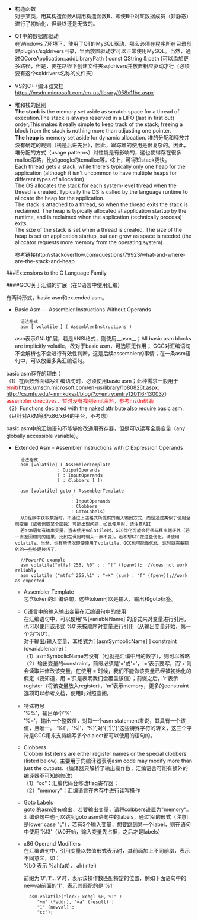 * 构造函数  
	对于某类，用其构造函数A调用构造函数B，即使B中对某数据成员（非静态）进行了初始化，但最终还是无效的。  
* QT中的数据库驱动  
	在Windows 7环境下，使用了QT的MySQL驱动，那么必须在程序所在目录创建plugins/sqldrivers目录，里面放置驱动才可以正常使用MySQL。当然，通过QCoreApplication::addLibraryPath ( const QString & path )可以添加更多路径，但是，要在路径下创建文件夹sqldrivers并放置相应驱动才行（必须要有这个sqldrivers名称的文件夹）  

* VS的C++编译器文档  
https://msdn.microsoft.com/en-us/library/958x11bc.aspx  
* 堆和栈的区别  
	**The stack** is the memory set aside as scratch space for a thread of execution.The stack is always reserved in a LIFO (last in first out) order;This makes it really simple to keep track of the stack; freeing a block from the stack is nothing more than adjusting one pointer.   
	**The heap** is memory set aside for dynamic allocation. 堆的分配和释放并没有确定的规则（栈是后进先出），因此，跟踪堆的使用是很复杂的。因此，堆分配的方式（usage patterns）对性能是有影响的，这也使得存在很多malloc策略，比如google的tcmalloc等。综上，可得知stack更快。  
	Each thread gets a stack, while there's typically only one heap for the application (although it isn't uncommon to have multiple heaps for different types of allocation).  
	The OS allocates the stack for each system-level thread when the thread is created. Typically the OS is called by the language runtime to allocate the heap for the application.  
	The stack is attached to a thread, so when the thread exits the stack is reclaimed. The heap is typically allocated at application startup by the runtime, and is reclaimed when the application (technically process) exits.  
	The size of the stack is set when a thread is created. The size of the heap is set on application startup, but can grow as space is needed (the allocator requests more memory from the operating system).
	

	参考链接http://stackoverflow.com/questions/79923/what-and-where-are-the-stack-and-heap  

###Extensions to the C Language Family  


####GCC关于汇编的扩展（在C语言中使用汇编）  

有两种形式，basic asm和extended asm。
	
* Basic Asm — Assembler Instructions Without Operands  
	
		语法格式
		asm [ volatile ] ( AssemblerInstructions )

	asm表示GNU扩展，若是ANSI格式，则使用\_\_asm\_\_；All basic asm blocks are implicitly volatile，故对于basic asm，可选项无作用； GCC对汇编语句不会解析也不会进行有效性判断，这是后续assembler的事情；在一条asm语句中，可以放置多条汇编语句。

basic asm存在的理由：  
（1）在函数外面编写汇编语句时，必须使用basic asm；此种需求一般用于<font color='red'>emit(https://msdn.microsoft.com/en-us/library/1b80826t.aspx, http://cs.mtu.edu/~mmkoksal/blog/?x=entry:entry120116-130037) assembler directives，暂时没有找到emit资料，参考msdn帮助</font>   
（2）Functions declared with the naked attribute also require basic asm.（只针对ARM等非x86/x64的平台，不考虑）  

basic asm中的汇编语句不能够修改通用寄存器，但是可以读写全局变量（any globally accessible variable）。

* Extended Asm - Assembler Instructions with C Expression Operands  
	
		语法格式
		asm [volatile] ( AssemblerTemplate
                      : OutputOperands
                      [ : InputOperands
                      [ : Clobbers ] ])
     
     	asm [volatile] goto ( AssemblerTemplate
                           :
                           : InputOperands
                           : Clobbers
                           : GotoLabels)
		从C程序中获取数据时，不通过上述格式所提供的输入输出方式，而是通过类似于使用全局变量（或者调取某个函数）可能出现问题，如此使用时，请注意ABI
		若asm语句有输出变量，当未使用volatile时，GCC优化可能会将代码移出循环外（若一直返回相同的结果，比如在调用时输入一直不变）。若不想GCC做这些优化，请使用volatile。当然，也有些情况即使使用了volatile，GCC也可能做优化，这时就需要额外的一些处理技巧了。

		//PowerPC example
		asm volatile("mtfsf 255, %0" : : "f" (fpenv));  //does not work reliably
		asm volatile ("mtfsf 255,%1" : "=X" (sum) : "f" (fpenv));//work as expected
 	* Assembler Template  
		包含token的汇编语句，这些token可以是输入、输出和goto标签。

	* C语言中的输入输出变量在汇编语句中的使用  
		在汇编语句中，可以使用'%[variableName]'的形式来对变量进行引用，也可以使用该形式'%0'来按顺序对变量进行引用（从输出变量开始，第一个为'%0'）。  
	  	对于输出/输入变量，其格式为[ [asmSymbolicName] ] constraint (cvariablename)：   
		（1）asmSymbolicName若没有（也就是汇编中用的数字），则可以省略
		（2）输出变量的constraint，前缀必须是'='或'+'，'='表示要写，而'+'则会读取并修改该变量，在使用'='时候，我们不能做该变量已经被初始化的假定（要知道，用'='只是表明我们会覆盖该值）；前缀之后，'r'表示register（将该变量放入register），'m'表示memory，更多的constraint选项可以参考文档，使用时对照查阅。

		
	* 特殊符号  
		'%%'，输出单个'%'  
		'%='，输出一个整数值，对每一个asm statement来说，其具有一个该值，且唯一。
		‘%{’，‘%|’，‘%}’,对'{','|','}'这些特殊字符的转义，这三个字符是GCC用来支持编写多个dialect都可以使用的语句的。

	* Clobbers  
		Clobber list items are either register names or the special clobbers (listed below). 主要用于向编译器表明asm code may modify more than just the outputs.（编译器只解析了输出操作数，汇编语言可能有额外的编译器不可知的修改）   
		（1）"cc"：汇编代码会修改flag寄存器；  
		（2）"memory"：汇编语言在内存中进行读写操作  

	* Goto Labels  
		goto 的asm没有输出，若要输出变量，请将colbbers设置为"memory"。汇编语句中也可以跳到goto asm语句中的labels，通过%l的形式（注意l是lower case "L"），若有3个输入变量，想要跳到第一个label，则在语句中使用'%l3'（从0开始，输入变量先占据，之后才是labels）  

	* x86 Operand Modifiers  
		在汇编语句中，引用变量以数值形式表示时，其前面加上不同前缀，表示不同意义，如：  
		%b0 表示 %ah(att)， ah(intel)    

		前缀为'0','1'...'9'时，表示该操作数匹配特定的位置，例如下面语句中的newval前面的'1'，表示其匹配的是'%1'

			asm volatile("lock; xchgl %0, %1" :
               "+m" (*addr), "=a" (result) :
               "1" (newval) :
               "cc");
		
	